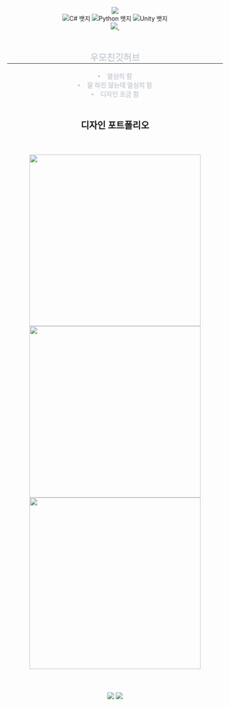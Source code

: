 <div align="center">
    <img src="https://capsule-render.vercel.app/api?type=waving&color=0:EBD55E,100:F5A218&height=300&section=header&text=🤠우모친%20깃허브🤠&fontSize=70&animation=fadeIn&fontAlignY=38&desc=경력도%20포폴도%20없지만%20프로필%20만들기&descAlignY=51&descAlign=56"/>
<div align="center">
  <div class="badge-container">              
    <img src="https://img.shields.io/badge/C%23-239120?style=for-the-badge&logo=c-sharp&logoColor=white" alt="C# 뱃지">
    <img src="https://img.shields.io/badge/Python-3776AB?style=for-the-badge&logo=python&logoColor=white" alt="Python 뱃지">
    <img src="https://img.shields.io/badge/Unity-000000?style=for-the-badge&logo=unity&logoColor=white" alt="Unity 뱃지">
  </div>
<div align="center">
  </a>
  <a href="mailto:duddls012345@gmail.com">
    <img src="https://img.shields.io/badge/email-D14836?style=for-the-badge&logo=gmail&logoColor=white"/>&nbsp
  </a>
</div>
<br>
<div align= "center"> 
    <h2 style="border-bottom: 1px solid #21262d; color: #c9d1d9;"> 우모친깃허브 </h2>  
    <div style="font-weight: 700; font-size: 15px; text-align: center; color: #c9d1d9;"> <li>열심히 함</li><li>잘 하진 않는데 열심히 함</li><li>디자인 조금 함 </div> 
    </div>
<br>
<h2>디자인 포트폴리오<h2>
<br>
<img src="https://github.com/user-attachments/assets/73d6acb6-3456-4154-bb9e-e88282c7053c" width="400"/>
<img src="https://github.com/user-attachments/assets/d378abb3-3e5a-4210-8fc2-dc73523ef060" width="400"/>
<img src="https://github.com/user-attachments/assets/d8967fa5-e556-4bdd-837e-9ccafe691a21" width="400"/>
<br>
<br>
<br>
<div>
  <img src="https://github-readme-stats.vercel.app/api?username=WooMoChin&show_icons=true&bg_color=00000000" />
  <img src="https://github-readme-stats.vercel.app/api/top-langs/?username=WooMoChin&layout=compact" />
</div>
<br>
<br>
</div>               
